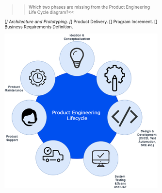 >>Which two phases are missing from the Product Engineering Life Cycle diagram?<<

[*] Architecture and Prototyping.
[*] Product Delivery.
[] Program Increment.
[] Business Requirements Definition.

<img src="../../assets/online-pe-dojo/pe-getting-started/productengineering-lifecycle-assessment.png" style="vertical-align:top" />

